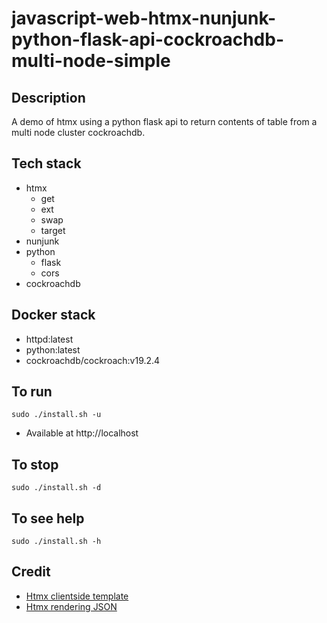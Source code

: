 # javascript-web-htmx-nunjunk-python-flask-api-cockroachdb-multi-node-simple

## Description
A demo of htmx using a python flask
api to return contents of table from
a multi node cluster cockroachdb.

## Tech stack
- htmx
    - get
    - ext
    - swap
    - target
- nunjunk
- python
    - flask
    - cors
- cockroachdb

## Docker stack
- httpd:latest
- python:latest
- cockroachdb/cockroach:v19.2.4

## To run
`sudo ./install.sh -u`
- Available at http://localhost

## To stop
`sudo ./install.sh -d`

## To see help
`sudo ./install.sh -h`

## Credit
- [Htmx clientside template](https://htmx.org/extensions/client-side-templates/)
- [Htmx rendering JSON](https://marcus-obst.de/blog/htmx-json-handling)